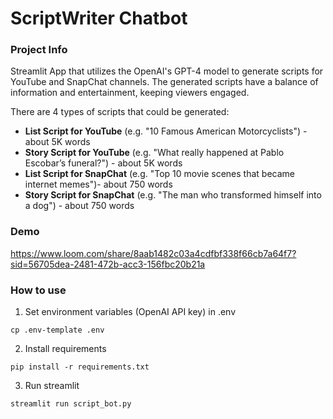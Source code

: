 # ScriptWriter Chatbot

### Project Info

Streamlit App that utilizes the OpenAI's GPT-4 model to generate scripts for YouTube and SnapChat channels. The generated scripts have a balance of information and entertainment, keeping viewers engaged.

There are 4 types of scripts that could be generated:
* **List Script for YouTube** (e.g. "10 Famous American Motorcyclists") - about 5K words
* **Story Script for YouTube** (e.g. "What really happened at Pablo Escobar’s funeral?") - about 5K words
* **List Script for SnapChat** (e.g. "Top 10 movie scenes that became internet memes")- about 750 words
* **Story Script for SnapChat** (e.g. "The man who transformed himself into a dog") - about 750 words

### Demo
https://www.loom.com/share/8aab1482c03a4cdfbf338f66cb7a64f7?sid=56705dea-2481-472b-acc3-156fbc20b21a 



### How to use

1. Set environment variables (OpenAI API key) in .env

```
cp .env-template .env
```

2. Install requirements

```
pip install -r requirements.txt
```

3. Run streamlit

```
streamlit run script_bot.py
```
